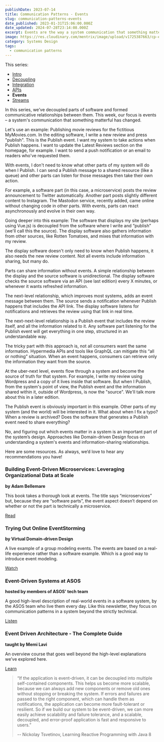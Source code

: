 ```yaml
---
publishDate: 2023-07-14
title: Communication Patterns - Events
slug: communication-patterns-events
date_published: 2023-01-31T15:06:00.000Z
date_updated: 2024-07-28T23:14:08.000Z
excerpt: Events are the way a system communication that something matterful has changed.
image: https://res.cloudinary.com/mentrix/image/upload/v1725387663/cp-events_htdrv3.png
category: Systems Design
tags:
  - communication patterns
---
```


This series:

- [Intro](/communication-patterns-intro)
- [Decoupling](/communication-patterns-decoupling)
- [Integration](communication-patterns-integration)
- [APIs](/communication-patterns-apis)
- **Events**
- [Streams](/communication-patterns-streams)

In this series, we’ve decoupled parts of software and formed communicative relationships between them. This week, our focus is events – a system's communication that something matterful has changed.

Let's use an example: Publishing movie reviews for the fictitious MyMovies.com. In the editing software, I write a new review and press "publish". This is the Publish event. I want my system to take actions when Publish happens. I want to update the Latest Reviews section on the homepage, for example. I want to send a push notification or an email to readers who've requested them.

With events, I don't need to know what other parts of my system will do when I Publish. I can send a Publish message to a shared resource (like a queue) and other parts can listen for those messages then take their own action.

For example, a software part (in this case, a microservice) posts the review announcement to Twitter automatically. Another part posts slightly different content to Instagram. The Mastodon service, recently added, came online without changing code in other parts. With events, parts can react asynchronously and evolve in their own way.

Going deeper into this example: The software that displays my site (perhaps using Vue.js) is decoupled from the software where I write and “publish” (we'll call this the source). The display software also gathers information from other sources, like Rotten Tomatoes, and mixes that information with my review.

The display software doesn't only need to know when Publish happens, it also needs the new review content. Not all events include information sharing, but many do.

Parts can share information without events. A simple relationship between the display and the source software is unidirectional. The display software checks the source software via an API (see last edition) every X minutes, or whenever it wants refreshed information.

The next-level relationship, which improves most systems, adds an event message between them. The source sends a notification whenever Publish happens that includes the API link. The display software listens for notifications and retrieves the review using that link in real time.

The next-next-level relationship is a Publish event that includes the review itself, and all the information related to it. Any software part listening for the Publish event will get everything in one step, structured in an understandable way.

The tricky part with this approach is, not all consumers want the same information. Hypermedia APIs and tools like GraphQL can mitigate this “all or nothing” situation. When an event happens, consumers can retrieve only the information they want from the source.

At the uber-next level, events flow through a system and become the source of truth for that system. For example, I write my review using Wordpress and a copy of it lives inside that software. But when I Publish, from the system's point of view, the Publish event and the information shared within it, outside of Wordpress, is now the "source". We'll talk more about this in a later edition.

The Publish event is obviously important in this example. Other parts of my system (and the world) will be interested in it. What about when I fix a typo? When a review is archived? Does the software that generates a Publish event need to share everything?

No, and figuring out which events matter in a system is an important part of the system’s design. Approaches like Domain-driven Design focus on understanding a system's events and information-sharing relationships.

Here are some resources. As always, we’d love to hear any recommendations you have!

### Building Event-Driven Microservices: Leveraging Organizational Data at Scale

**by Adam Bellemare**

This book takes a thorough look at events. The title says “microservices” but, because they are “software parts”, the event aspect doesn’t depend on whether or not the part is technically a microservice.

[Read](https://bookshop.org/p/books/building-event-driven-microservices-leveraging-organizational-data-at-scale-adam-bellemare/14121560?ean=9781492057895)

### Trying Out Online EventStorming

**by Virtual Domain-driven Design**

A live example of a group modeling events. The events are based on a real-life experience rather than a software example. Which is a good way to introduce event modeling.

[Watch](https://www.youtube.com/watch?v=CbPEibNUe0s&t=185s)

### Event-Driven Systems at ASOS

**hosted by members of ASOS' tech team**

A good high-level description of real-world events in a software system, by the ASOS team who live them every day. Like this newsletter, they focus on communication patterns in a system beyond the strictly technical.

[Listen](http://techpodcast.asos.com/episode/988165e6/event-driven-systems-asos)

### Event Driven Architecture - The Complete Guide

**taught by Memi Lavi**

An overview course that goes well beyond the high-level explanations we’ve explored here.

[Learn](https://www.udemy.com/course/event-driven-architecture-the-complete-guide/)

> “If the application is event-driven, it can be decoupled into multiple self-contained components. This helps us become more scalable, because we can always add new components or remove old ones without stopping or breaking the system. If errors and failures are passed to the right component, which can handle them as notifications, the application can become more fault-tolerant or resilient. So if we build our system to be event-driven, we can more easily achieve scalability and failure tolerance, and a scalable, decoupled, and error-proof application is fast and responsive to users.”
>
> -- Nickolay Tsvetinov, Learning Reactive Programming with Java 8
